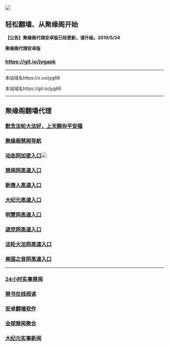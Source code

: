![](https://raw.githubusercontent.com/hao369/a/master/j.jpg)



## 轻松翻墙、从聚缘阁开始



**【公告】聚缘阁代理安卓版已经更新，请升级。2019/5/24**

 
**聚缘阁代理安卓版**
### https://git.io/jygapk  

***

本站域名https://x.co/jyg66 

本站域名https://git.io/jyg66



***






## 聚缘阁翻墙代理 

### [默念法轮大法好，上天赐你平安福](http://fa3.fve75.xyz/jyg2)

### [聚缘阁禁闻导航](https://gha.6z1jh.xyz/dh)

### [动态网加密入口](https://gha.6z1jh.xyz/65/jyg/2587)![](https://raw.githubusercontent.com/hao369/a/master/jygdl.gif)

### [禁闻网高速入口](http://fa3.fve75.xyz/ban)

### [新唐人高速入口](https://gha.6z1jh.xyz/65/jyg/5)

### [大纪元高速入口](https://gha.6z1jh.xyz/65/jyg/7)

### [明慧网高速入口](https://gha.6z1jh.xyz/65/jyg/3)

### [退党网高速入口](https://gha.6z1jh.xyz/65/jyg/8)

### [法轮大法网高速入口](https://gha.6z1jh.xyz/65/jyg/15)

### [美国之音网高速入口](http://cheshi2.pu.parkibo.com/65/jyg/18)




***






### [24小时实事禁闻](https://git.io/fj3Go)

### [禁书在线阅读](https://github.com/txyzum203/djy/blob/master/gb/9p.md?flntdtv#1)


### [安卓翻墙软件](https://git.io/afq)

### [全球禁闻聚合](https://github.com/gfw-breaker/banned-news1/blob/master/README.md)

### [大纪元实事新闻](https://git.io/fjmgE)






